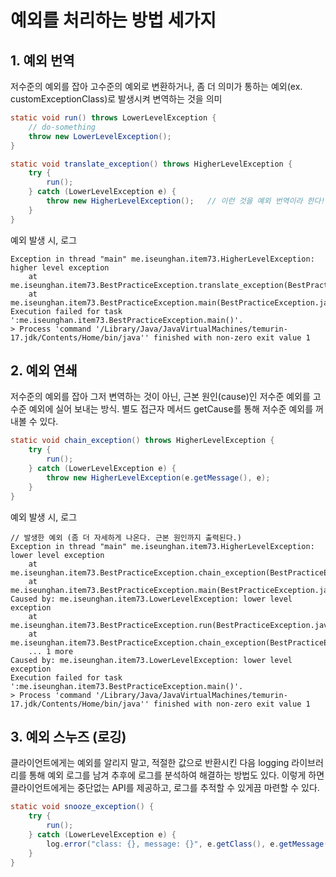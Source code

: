 # 예외를 처리하는 방법 세가지
## 1. 예외 번역
저수준의 예외를 잡아 고수준의 예외로 변환하거나, 좀 더 의미가 통하는 예외(ex. customExceptionClass)로 발생시켜 변역하는 것을 의미
```java
static void run() throws LowerLevelException {
    // do-something
    throw new LowerLevelException();
}

static void translate_exception() throws HigherLevelException {
    try {
        run();
    } catch (LowerLevelException e) {
        throw new HigherLevelException();   // 이런 것을 예외 번역이라 한다!
    }
}
```
예외 발생 시, 로그
```log
Exception in thread "main" me.iseunghan.item73.HigherLevelException: higher level exception
	at me.iseunghan.item73.BestPracticeException.translate_exception(BestPracticeException.java:13)
	at me.iseunghan.item73.BestPracticeException.main(BestPracticeException.java:5)
Execution failed for task ':me.iseunghan.item73.BestPracticeException.main()'.
> Process 'command '/Library/Java/JavaVirtualMachines/temurin-17.jdk/Contents/Home/bin/java'' finished with non-zero exit value 1
```

## 2. 예외 연쇄
저수준의 예외를 잡아 그저 변역하는 것이 아닌, 근본 원인(cause)인 저수준 예외를 고수준 예외에 실어 보내는 방식. 별도 접근자 메서드 getCause를 통해 저수준 예외를 꺼내볼 수 있다.
```java
static void chain_exception() throws HigherLevelException {
    try {
        run();
    } catch (LowerLevelException e) {
        throw new HigherLevelException(e.getMessage(), e);
    }
}
```

예외 발생 시, 로그
```log
// 발생한 예외 (좀 더 자세하게 나온다. 근본 원인까지 출력된다.)
Exception in thread "main" me.iseunghan.item73.HigherLevelException: lower level exception
	at me.iseunghan.item73.BestPracticeException.chain_exception(BestPracticeException.java:37)
	at me.iseunghan.item73.BestPracticeException.main(BestPracticeException.java:16)
Caused by: me.iseunghan.item73.LowerLevelException: lower level exception
	at me.iseunghan.item73.BestPracticeException.run(BestPracticeException.java:29)
	at me.iseunghan.item73.BestPracticeException.chain_exception(BestPracticeException.java:35)
	... 1 more
Caused by: me.iseunghan.item73.LowerLevelException: lower level exception
Execution failed for task ':me.iseunghan.item73.BestPracticeException.main()'.
> Process 'command '/Library/Java/JavaVirtualMachines/temurin-17.jdk/Contents/Home/bin/java'' finished with non-zero exit value 1
```

## 3. 예외 스누즈 (로깅)
클라이언트에게는 예외를 알리지 말고, 적절한 값으로 반환시킨 다음 logging 라이브러리를 통해 예외 로그를 남겨 추후에 로그를 분석하여 해결하는 방법도 있다. 이렇게 하면 클라이언트에게는 중단없는 API를 제공하고, 로그를 추적할 수 있게끔 마련할 수 있다.
```java
static void snooze_exception() {
    try {
        run();
    } catch (LowerLevelException e) {
        log.error("class: {}, message: {}", e.getClass(), e.getMessage());
    }
}
```